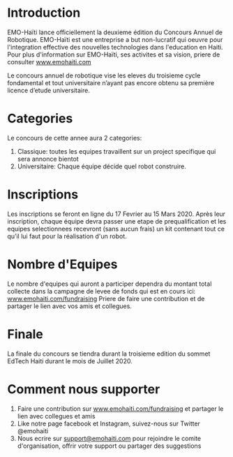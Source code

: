 # Introduction

EMO-Haïti lance officiellement la deuxieme édition du Concours Annuel de Robotique. 
EMO-Haïti est une entreprise a but non-lucratif qui oeuvre pour l'integration
effective des nouvelles technologies dans l'education en Haiti. Pour plus 
d'information sur EMO-Haïti, ses activites et sa vision, priere de consulter
<a href="https://www.emohaiti.com">www.emohaiti.com</a> 

Le concours annuel de robotique vise les eleves du troisieme cycle
 fondamental et tout universitaire n’ayant pas encore obtenu sa première 
 licence d’etude universitaire.
 
# Categories 
Le concours de cette annee aura 2 categories:
1. Classique: toutes les equipes travaillent sur un project specifique qui sera
annonce bientot
2. Universitaire: Chaque équipe décide quel robot construire.

# Inscriptions
Les inscriptions se feront en ligne du 17 Fevrier au 15 Mars 2020. 
Après leur inscription, chaque équipe devra passer une etape de prequalification
et les equipes selectionnees recevront (sans aucun frais) un kit contenant
tout ce qu’il lui faut pour la réalisation d'un robot.

# Nombre d'Equipes
Le nombre d'equipes qui auront a participer dependra du montant total collecte
dans la campagne de levee de fonds qui est en cours ici: www.emohaiti.com/fundraising
Priere de faire une contribution et de partager le lien avec vos amis et collegues.

# Finale

La finale du concours se tiendra durant la troisieme edition du sommet EdTech Haiti 
durant le mois de Juillet 2020.

# Comment nous supporter

1. Faire une contribution sur <a href="https://www.emohaiti.com/fundraising">www.emohaiti.com/fundraising</a> et partager le lien avec 
collegues et amis 
2. Like notre page facebook et Instagram, suivez-nous sur Twitter @emohaiti
3. Nous ecrire sur support@emohaiti.com pour rejoindre le comite d'organisation, 
offrir votre support ou partager des suggestions